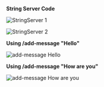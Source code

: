 **String Server Code**

![StringServer 1](https://github.com/EmilyGorial1/cse15l-lab-reports/assets/146862114/98433674-6417-4b2e-aa68-1999b798d211)

![StringServer 2](https://github.com/EmilyGorial1/cse15l-lab-reports/assets/146862114/27fdc254-934f-4ece-a305-05a58365cf01)


**Using /add-message "Hello"**

![add-message Hello](https://github.com/EmilyGorial1/cse15l-lab-reports/assets/146862114/606ea0e6-0eca-4355-99d5-7480b3f0feb0)


**Using /add-message "How are you"**

![add-message How are you](https://github.com/EmilyGorial1/cse15l-lab-reports/assets/146862114/588cc45d-f357-45cd-a50d-41656f902981)
